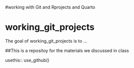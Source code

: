 #working with Git and Rprojects and Quarto
# working_git_projects

<!-- badges: start -->
<!-- badges: end -->

The goal of working_git_projects is to ...

##This is a repositoy for the materials we discussed in class

usethis:: use_github()